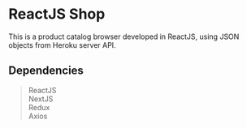# ReactJS Shop
This is a product catalog browser developed in ReactJS, using JSON objects from Heroku server API.


## Dependencies

> ReactJS<br>
> NextJS<br>
> Redux<br>
> Axios<br>